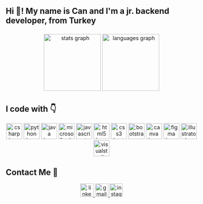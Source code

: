 <h2 align="left">Hi 👋! My name is Can  and I'm a jr. backend developer, from Turkey</h2>

###

<div align="center">
  <img src="https://github-readme-stats.vercel.app/api?username=ahmetcancakar&hide_title=false&hide_rank=false&show_icons=true&include_all_commits=true&count_private=true&disable_animations=false&theme=dracula&locale=en&hide_border=false" height="150" alt="stats graph"  />
  <img src="https://github-readme-stats.vercel.app/api/top-langs?username=ahmetcancakar&locale=en&hide_title=false&layout=compact&card_width=320&langs_count=5&theme=dracula&hide_border=false" height="150" alt="languages graph"  />
</div>

###

## I code with 👇

<div align="center">
  <img src="https://cdn.jsdelivr.net/gh/devicons/devicon/icons/csharp/csharp-original.svg" height="42" width="42" alt="csharp logo"  />
  <img src="https://cdn.jsdelivr.net/gh/devicons/devicon/icons/python/python-original.svg" height="42" width="42" alt="python logo"  />
  <img src="https://cdn.jsdelivr.net/gh/devicons/devicon/icons/java/java-original.svg" height="42" width="42" alt="java logo"  />
    <img src="https://cdn.jsdelivr.net/gh/devicons/devicon/icons/microsoftsqlserver/microsoftsqlserver-plain-wordmark.svg" height="42" width="42" alt="microsoftsqlserver logo"  />
  <img src="https://cdn.jsdelivr.net/gh/devicons/devicon/icons/javascript/javascript-original.svg" height="42" width="42" alt="javascript logo"  />
  <img src="https://cdn.jsdelivr.net/gh/devicons/devicon/icons/html5/html5-original.svg" height="42" width="42" alt="html5 logo"  />
  <img src="https://cdn.jsdelivr.net/gh/devicons/devicon/icons/css3/css3-original.svg" height="42" width="42" alt="css3 logo"  />
  <img src="https://cdn.jsdelivr.net/gh/devicons/devicon/icons/bootstrap/bootstrap-original.svg" height="42" width="42" alt="bootstrap logo"  />
  <img src="https://cdn.jsdelivr.net/gh/devicons/devicon/icons/canva/canva-original.svg" height="42" width="42" alt="canva logo"  />
  <img src="https://cdn.jsdelivr.net/gh/devicons/devicon/icons/figma/figma-original.svg" height="42" width="42" alt="figma logo"  />
  <img src="https://cdn.jsdelivr.net/gh/devicons/devicon/icons/illustrator/illustrator-plain.svg" height="42" width="42" alt="illustrator logo"  />
  <img src="https://cdn.jsdelivr.net/gh/devicons/devicon/icons/visualstudio/visualstudio-plain.svg" height="42" width="42" alt="visualstudio logo"  />
</div>

###
## Contact Me 📨
<div align="center">
  <a href="https://www.linkedin.com/in/ahmetcancakar/" target="_blank">
    <img src="https://img.shields.io/static/v1?message=LinkedIn&logo=linkedin&label=&color=0077B5&logoColor=white&labelColor=&style=for-the-badge" height="35" alt="linkedin logo"  />
  </a>
  <a href="mailto:ahmetcanckr37@gmail.com" target="_blank">
    <img src="https://img.shields.io/static/v1?message=Gmail&logo=gmail&label=&color=D14836&logoColor=white&labelColor=&style=for-the-badge" height="35" alt="gmail logo"  />
  </a>
    <a href="https://www.instagram.com/a.can373/" target="_blank">
  <img src="https://img.shields.io/static/v1?message=Instagram&logo=instagram&label=&color=E4405F&logoColor=white&labelColor=&style=for-the-badge" height="35" alt="instagram logo"  />
    </a>
</div>

###
